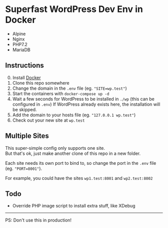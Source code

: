 # Superfast WordPress Dev Env in Docker

- Alpine
- Nginx
- PHP7.2
- MariaDB

## Instructions

0. Install [Docker](https://www.docker.com/get-docker)
1. Clone this repo somewhere
2. Change the domain in the `.env` file (eg. `"SITE=wp.test"`)
3. Start the containers with `docker-compose up -d`
5. Wait a few seconds for WordPress to be installed in `./wp` (this can be configured in `.env`) If WordPress already exists here, the installation will be skipped.
4. Add the domain to your hosts file (eg. `"127.0.0.1 wp.test"`)
6. Check out your new site at `wp.test`

## Multiple Sites

This super-simple config only supports one site.  
But that's ok, just make another clone of this repo in a new folder.

Each site needs its own port to bind to, so change the port in the `.env` file (eg. `"PORT=8001"`).  

For example, you could have the sites `wp1.test:8001` and `wp2.test:8002`

## Todo

- Override PHP image script to install extra stuff, like XDebug

---

PS: Don't use this in production!

